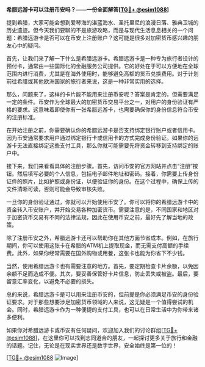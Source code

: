 **希腊远游卡可以注册币安吗？——一份全面解答[[TG💪+ @esim1088](https://t.me/s/esim1088)]**

提到希腊，大家可能会想到爱琴海的湛蓝海水、圣托里尼的浪漫日落、雅典卫城的历史遗迹。但今天我们要聊的不是旅游攻略，而是与现代生活息息相关的一个问题：希腊远游卡是否可以在币安上注册账户？这可能是很多对加密货币感兴趣的朋友心中的疑问。

首先，让我们来了解一下什么是希腊远游卡。希腊远游卡是一种专为旅行者设计的预付卡，通常由一些国际化的金融服务公司提供。它的好处在于可以方便地在全球范围内进行消费，尤其是在海外使用时，能够避免高额的货币兑换费用。对于计划前往希腊或其他欧洲国家的旅行者来说，这是一种非常实用的选择。

那么，问题来了，这样的卡片能不能用来注册币安呢？答案是肯定的，但需要满足一定的条件。币安作为全球最大的加密货币交易平台之一，对用户的身份验证有严格的要求。这意味着即使你有一张希腊远游卡，也需要确保你的身份信息符合币安的注册标准。

在开始注册之前，你需要确认你的希腊远游卡是否支持绑定银行账户或者信用卡。因为币安通常要求用户通过绑定银行卡或信用卡的方式完成身份验证。如果你的远游卡无法直接绑定这些支付工具，那么你就可能需要先将资金转移到支持绑定的账户中。

接下来，我们来看看具体的注册步骤。首先，访问币安的官方网站并点击“注册”按钮。然后填写必要的个人信息，包括电子邮件地址和密码。接着，你需要上传身份证件的照片，比如护照或身份证，以便验证你的身份。在这个过程中，确保上传的文件清晰可读，否则可能会导致审核失败。

一旦你的身份验证通过，你就可以开始使用币安了。你可以将你的希腊远游卡中的资金转入币安账户，并开始交易各种加密货币。需要注意的是，不同国家和地区对于加密货币交易有不同的法律法规，因此在使用币安之前，最好先了解当地的政策。

除了注册币安之外，希腊远游卡还可以帮助你在其他方面节省成本。例如，在旅行期间，你可以使用这张卡在希腊的ATM机上提取现金，而无需支付高额的手续费。此外，如果你经常需要在国外购物或用餐，这张卡也能为你省下不少钱。

当然，使用希腊远游卡也有需要注意的地方。首先，要定期检查卡片余额，以免因余额不足而造成不便。其次，要妥善保管好卡片信息，防止丢失或被盗。最后，要留意汇率变化，以避免不必要的损失。

总的来说，希腊远游卡是可以用来注册币安的，但前提是你必须满足币安的身份验证要求。对于那些想要涉足加密货币领域的人来说，这无疑是一个值得尝试的机会。同时，希腊远游卡作为一种便捷的支付工具，也可以在日常生活中为你带来诸多便利。

如果你对希腊远游卡或币安有任何疑问，欢迎加入我们的讨论群组[[TG💪+ @esim1088](https://t.me/s/esim1088)]，在这里你可以找到志同道合的朋友，一起探讨更多关于旅行和金融的话题。记住，无论是在现实世界还是数字世界，安全始终是第一位的！

[[TG💪+ @esim1088](https://t.me/s/esim1088) ![Image](https://i.postimg.cc/4NQfJmqS/Snipaste-2025-05-13-00-14-12.png)]